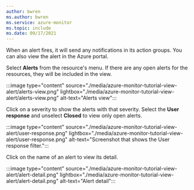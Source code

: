 ```yaml
---
author: bwren
ms.author: bwren
ms.service: azure-monitor
ms.topic: include
ms.date: 09/17/2021
---
```


When an alert fires, it will send any notifications in its action groups. You can also view the alert in the Azure portal. 

Select **Alerts** from the resource's menu. If there are any open alerts for the resources, they will be included in the view.

:::image type="content" source="./media/azure-monitor-tutorial-view-alert/alerts-view.png" lightbox="./media/azure-monitor-tutorial-view-alert/alerts-view.png" alt-text="Alerts view":::

Click on a severity to show the alerts with that severity. Select the **User response** and unselect **Closed** to view only open alerts.

:::image type="content" source="./media/azure-monitor-tutorial-view-alert/user-response.png" lightbox="./media/azure-monitor-tutorial-view-alert/user-response.png" alt-text="Screenshot that shows the User response filter.":::

Click on the name of an alert to view its detail.

:::image type="content" source="./media/azure-monitor-tutorial-view-alert/alert-detail.png" lightbox="./media/azure-monitor-tutorial-view-alert/alert-detail.png" alt-text="Alert detail":::